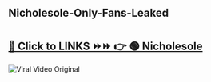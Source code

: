 
 ## Nicholesole-Only-Fans-Leaked

# <h2><a href="https://clipsfans.com/Nicholesole&ref=git">🔗 Click to LINKS ⏩⏩ 👉 🟢 Nicholesole </a></h2>

<a href="https://clipsfans.com/Nicholesole&ref=git" rel="nofollow" data-target="animated-image.originalLink"><img src="https://i.ibb.co.com/xMMVF88/686577567.gif" alt="Viral Video Original" style="max-width: 100%; display: inline-block;" data-target="animated-image.originalImage"></a>
